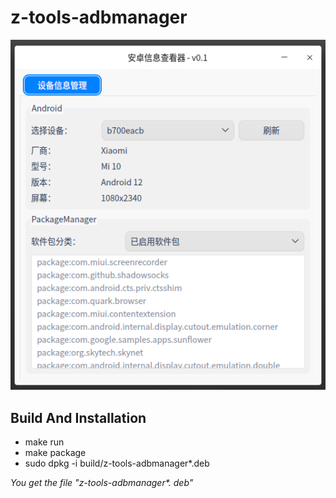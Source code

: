 # z-tools-adbmanager

![](assets/screenshots/20230107031800.png)  

## Build And Installation

* make run
* make package
* sudo dpkg -i  build/z-tools-adbmanager*.deb

*You get the file "z-tools-adbmanager\*. deb"*
